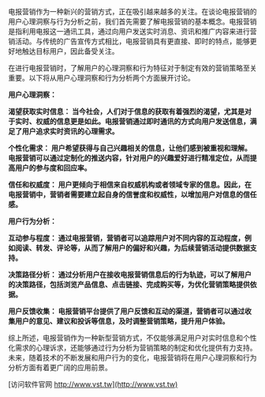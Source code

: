 电报营销作为一种新兴的营销方式，正在吸引越来越多的关注。在谈论电报营销的用户心理洞察与行为分析之前，我们首先需要了解电报营销的基本概念。电报营销是指利用电报这一通讯工具，通过向用户发送实时消息、资讯和推广内容来进行营销活动。与传统的广告宣传方式相比，电报营销具有更直接、即时的特点，能够更好地触达目标用户，因此备受关注。

在进行电报营销时，了解用户的心理洞察和行为特征对于制定有效的营销策略至关重要。以下将从用户心理洞察和行为分析两个方面展开讨论。

**用户心理洞察：**

**渴望获取实时信息： 当今社会，人们对于信息的获取有着强烈的渴望，尤其是对于实时、权威的信息更是如此。电报营销通过即时通讯的方式向用户发送信息，满足了用户追求实时资讯的心理需求。**

**个性化需求： 用户希望获得与自己兴趣相关的信息，让他们感到被重视和理解。电报营销可以通过定制化的推送内容，针对用户的兴趣爱好进行精准定位，从而提高用户的参与度和回应率。**

**信任和权威度： 用户更倾向于相信来自权威机构或者领域专家的信息。因此，在电报营销中，营销者需要建立起自身的信誉度和权威性，以增加用户对信息的信任感。**

**用户行为分析：**

**互动参与程度： 通过电报营销，营销者可以追踪用户对不同内容的互动程度，例如阅读、转发、评论等，从而了解用户的偏好和兴趣，为后续营销活动提供数据支持。**

**决策路径分析： 通过分析用户在接收电报营销信息后的行为轨迹，可以了解用户的决策路径，包括浏览产品信息、点击链接、完成购买等，为优化营销策略提供依据。**

**用户反馈收集： 电报营销平台提供了用户反馈和互动的渠道，营销者可以通过收集用户的意见、建议和投诉等信息，及时调整营销策略，提升用户体验。**

综上所述，电报营销作为一种新型营销方式，不仅能够满足用户对实时信息和个性化需求的心理诉求，还能够通过行为分析为营销策略的制定和优化提供有力支持。未来，随着技术的不断发展和用户行为的变化，电报营销将在用户心理洞察和行为分析方面有着更广阔的应用前景。


[访问软件官网 http://www.vst.tw](http://www.vst.tw)
